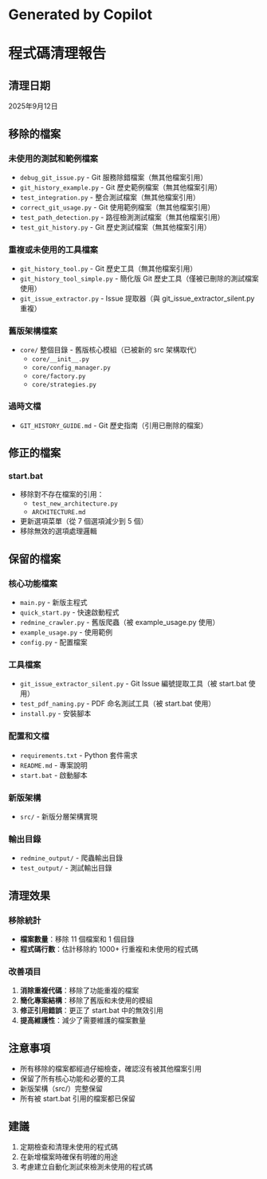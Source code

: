 # Generated by Copilot
# 程式碼清理報告

## 清理日期
2025年9月12日

## 移除的檔案

### 未使用的測試和範例檔案
- `debug_git_issue.py` - Git 服務除錯檔案（無其他檔案引用）
- `git_history_example.py` - Git 歷史範例檔案（無其他檔案引用）
- `test_integration.py` - 整合測試檔案（無其他檔案引用）
- `correct_git_usage.py` - Git 使用範例檔案（無其他檔案引用）
- `test_path_detection.py` - 路徑檢測測試檔案（無其他檔案引用）
- `test_git_history.py` - Git 歷史測試檔案（無其他檔案引用）

### 重複或未使用的工具檔案
- `git_history_tool.py` - Git 歷史工具（無其他檔案引用）
- `git_history_tool_simple.py` - 簡化版 Git 歷史工具（僅被已刪除的測試檔案使用）
- `git_issue_extractor.py` - Issue 提取器（與 git_issue_extractor_silent.py 重複）

### 舊版架構檔案
- `core/` 整個目錄 - 舊版核心模組（已被新的 src 架構取代）
  - `core/__init__.py`
  - `core/config_manager.py`
  - `core/factory.py`
  - `core/strategies.py`

### 過時文檔
- `GIT_HISTORY_GUIDE.md` - Git 歷史指南（引用已刪除的檔案）

## 修正的檔案

### start.bat
- 移除對不存在檔案的引用：
  - `test_new_architecture.py`
  - `ARCHITECTURE.md`
- 更新選項菜單（從 7 個選項減少到 5 個）
- 移除無效的選項處理邏輯

## 保留的檔案

### 核心功能檔案
- `main.py` - 新版主程式
- `quick_start.py` - 快速啟動程式
- `redmine_crawler.py` - 舊版爬蟲（被 example_usage.py 使用）
- `example_usage.py` - 使用範例
- `config.py` - 配置檔案

### 工具檔案
- `git_issue_extractor_silent.py` - Git Issue 編號提取工具（被 start.bat 使用）
- `test_pdf_naming.py` - PDF 命名測試工具（被 start.bat 使用）
- `install.py` - 安裝腳本

### 配置和文檔
- `requirements.txt` - Python 套件需求
- `README.md` - 專案說明
- `start.bat` - 啟動腳本

### 新版架構
- `src/` - 新版分層架構實現

### 輸出目錄
- `redmine_output/` - 爬蟲輸出目錄
- `test_output/` - 測試輸出目錄

## 清理效果

### 移除統計
- **檔案數量**：移除 11 個檔案和 1 個目錄
- **程式碼行數**：估計移除約 1000+ 行重複和未使用的程式碼

### 改善項目
1. **消除重複代碼**：移除了功能重複的檔案
2. **簡化專案結構**：移除了舊版和未使用的模組
3. **修正引用錯誤**：更正了 start.bat 中的無效引用
4. **提高維護性**：減少了需要維護的檔案數量

## 注意事項
- 所有移除的檔案都經過仔細檢查，確認沒有被其他檔案引用
- 保留了所有核心功能和必要的工具
- 新版架構（src/）完整保留
- 所有被 start.bat 引用的檔案都已保留

## 建議
1. 定期檢查和清理未使用的程式碼
2. 在新增檔案時確保有明確的用途
3. 考慮建立自動化測試來檢測未使用的程式碼
